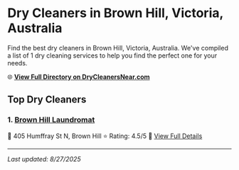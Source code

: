 # Dry Cleaners in Brown Hill, Victoria, Australia

Find the best dry cleaners in Brown Hill, Victoria, Australia. We've compiled a list of 1 dry cleaning services to help you find the perfect one for your needs.

🌐 **[View Full Directory on DryCleanersNear.com](https://drycleanersnear.com/city/Australia/Victoria/Brown%20Hill)**

## Top Dry Cleaners

### 1. [Brown Hill Laundromat](https://drycleanersnear.com/dryCleaner/689e94a6e14d6a68167175e8/brown-hill-laundromat)
📍 405 Humffray St N, Brown Hill
⭐ Rating: 4.5/5
🔗 [View Full Details](https://drycleanersnear.com/dryCleaner/689e94a6e14d6a68167175e8/brown-hill-laundromat)


---

*Last updated: 8/27/2025*

